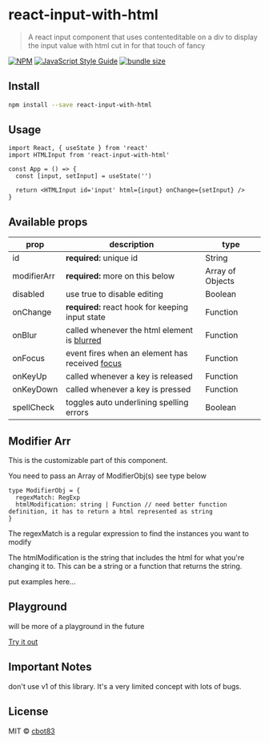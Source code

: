 # react-input-with-html

> A react input component that uses contenteditable on a div to display the input value with html cut in for that touch of fancy

[![NPM](https://img.shields.io/npm/v/react-input-with-html.svg)](https://www.npmjs.com/package/react-input-with-html) [![JavaScript Style Guide](https://img.shields.io/badge/code_style-standard-brightgreen.svg)](https://standardjs.com) [![bundle size](https://img.shields.io/bundlephobia/minzip/react-contenteditable.svg)](https://www.npmjs.com/package/react-input-with-html)

## Install

```bash
npm install --save react-input-with-html
```

## Usage

```tsx
import React, { useState } from 'react'
import HTMLInput from 'react-input-with-html'

const App = () => {
  const [input, setInput] = useState('')

  return <HTMLInput id='input' html={input} onChange={setInput} />
}
```

## Available props
|prop|description|type|
|--|----|----|
|id|**required:** unique id|String|
|modifierArr|**required:** more on this below|Array of Objects|
|disabled|use true to disable editing|Boolean|
|onChange|**required:** react hook for keeping input state|Function|
|onBlur|called whenever the html element is [blurred](https://developer.mozilla.org/en-US/docs/Web/Events/blur)|Function|
|onFocus|event fires when an element has received [focus](https://developer.mozilla.org/en-US/docs/Web/API/Element/focus_event)|Function|
|onKeyUp|called whenever a key is released|Function|
|onKeyDown|called whenever a key is pressed |Function|
|spellCheck|toggles auto underlining spelling errors|Boolean|

## Modifier Arr

This is the customizable part of this component.

You need to pass an Array of ModifierObj(s) see type below

```
type ModifierObj = {
  regexMatch: RegExp
  htmlModification: string | Function // need better function definition, it has to return a html represented as string
}
```

The regexMatch is a regular expression to find the instances you want to modify

The htmlModification is the string that includes the html for what you're changing it to. This can be a string or a function that returns the string.

put examples here...

## Playground

will be more of a playground in the future

[Try it out](https://cbot83.github.io/react-input-with-html/)

## Important Notes

don't use v1 of this library. It's a very limited concept with lots of bugs.



## License

MIT © [cbot83](https://github.com/cbot83)

<!--

# Notes to jog by memory

## Development

```bash
npm start
```

in a new terminal

```bash
cd example
npm start
```

go to `http://localhost:3000/` for live updating version of component from src dir in a fake page from example dir

## Publishing to NPM

publish package to NPM
```bash
npm publish
```

deploy example to Github pages
```bash
npm run deploy
```

goes to `https://cbot83.github.io/react-input-with-html/`

make this into a playground in the future

## Helpful Posts

[Level Up Make a React Library](https://levelup.gitconnected.com/create-your-own-react-library-in-2020-step-by-step-7c39eb1b2d7b)

[Medium Article about Caret Position](https://medium.com/compass-true-north/a-dancing-caret-the-unknown-perils-of-adjusting-cursor-position-f252734f595e)

[Stack Overflow about Caret Position](https://stackoverflow.com/questions/6249095/how-to-set-caretcursor-position-in-contenteditable-element-div)

-->
